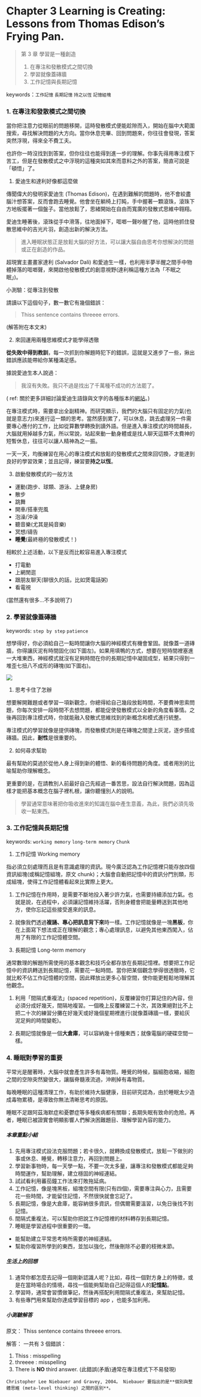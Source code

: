 # Chapter 3 Learning is Creating: Lessons from Thomas Edison’s Frying Pan.

> 第 3 章 學習是一種創造
> 1. 在專注和發散模式之間切換
> 2. 學習就像蓋磚牆
> 3. 工作記憶與長期記憶

keywords：`工作記憶` `長期記憶` `持之以恆` `記憶組塊`

### 1. 在專注和發散模式之間切換

當你把注意力從眼前的問題移開，這時發散模式便能趁隙而入，開始在腦中大範圍搜索，尋找解決問題的大方向。當你休息完畢、回到問題來，你往往會發現，答案突然浮現，得來全不費工夫。

也許你一時沒找到到答案，但你往往也能得到進一步的理解。你事先得用專注模下苦工，但是在發散模式之中浮現的這種突如其來而意料之外的答案，簡直可說是「頓悟」了。

1. 愛迪生和達利好像都這麼做

  傳聞偉大的發明家愛迪生 (Thomas Edison)，在遇到難解的問題時，他不會絞盡腦汁想答案，反而會跑去睡覺。他會坐在躺椅上打盹，手中握著一顆滾珠，滾珠下方地板擺著一個盤子。當他放鬆了，思緒開始在自由而寬廣的發散式思維中翱翔。

  愛迪生睡著後，滾珠從手中滑落，往地面掉下，哐啷一聲吵醒了他，這時他抓住發散思維中的吉光片羽，創造出新的解決方法。

  >進入睡眠狀態正是放鬆大腦的好方法，可以讓大腦自由思考你想解決的問題或正在創造的作品。

  超現實主畫畫家達利 (Salvador Dali) 和愛迪生一樣，也利用半夢半醒之間手中物體掉落的哐啷聲，來開啟他發散模式的創意視野(達利稱這種方法為「不眠之眠」)。

  小測驗：從專注到發散

  請讀以下這個句子，數一數它有幾個錯誤：
  > Thiss sentence contains threeee errors.

  (解答附在本文末)

2. 來回運用兩種思維模式才能學得透徹

  **從失敗中得到教訓**，每一次抓到你解題時犯下的錯誤，這就是又進步了一些，揪出錯誤應該能帶給你某種滿足感。

  據說愛迪生本人說過：
  > 我沒有失敗。我只不過是找出了千萬種不成功的方法罷了。

  ( ref: 關於更多詳細討論愛迪生語錄與文字的各種版本的[網站](http://quoteinvestigator.com/2012/07/31/Edison-lot-results/)。)

  在專注模式時，需要拿出全副精神。而研究顯示，我們的大腦只有固定的力氣(也就是意志力)來進行這一類的思考。當然感到累了，可以休息，跳去處理另一件需要專心應付的工作，比如從算數學轉換到讀外語。但是進入專注模式的時間越長，大腦就用掉越多力氣，所以常說，站起來動一動身體或是找人聊天這類不太費神的短暫休息，往往可以讓人精神為之一振。

  一天一天，均衡練習在用心的專注模式和放鬆的發散模式之間來回切換，才能達到良好的學習效果；並且記得，練習要**持之以恆**。

3. 啟動發散模式的一般方法
 - 運動(跑步、球類、游泳、上健身房)
 - 散步
 - 跳舞
 - 開車/搭車兜風
 - 泡澡/沖澡
 - 聽音樂(尤其是純音樂)
 - 冥想/禱告
 - **睡覺**(最終極的發散模式！)

 相較於上述活動，以下是反而比較容易進入專注模式
 - 打電動
 - 上網閒逛
 - 跟朋友聊天(聊很久的話，比如煲電話粥)
 - 看電視

(當然還有很多…不多說明了)

### 2. 學習就像蓋磚牆
keywords: `step by step` `patience`

想學得好，你必須給自己一點時間讓你大腦的神經模式有機會鞏固。就像蓋一道磚牆，你得讓灰泥有時間固化(如下圖左)。如果用填鴨的方式，想要在短時間裡塞進一大堆東西，神經模式就沒有足夠時間在你的長期記憶中凝固成型，結果只得到一堆歪七扭八不成形的磚塊(如下圖右)。

![](/images/c3_bricks_wall.png)

1. 思考卡住了怎辦

  想要解開難題或者學習一項新觀念，你總得給自己幾段放鬆時間，不要費神思索問題，你每次安排一段時間不去想問題，都能促使發散模式以全新的角度看事情。之後再回到專注模式時，你就能融入發散式思維找到的新概念和模式進行統整。

  專注模式的學習就像是提供磚塊，而發散模式則是在磚塊之間塗上灰泥，逐步搭成磚牆。因此，**耐性**是很重要的。

2. 如何尋求幫助

  最有幫助的莫過於從他人身上得到新的體悟、新的看待問題的角度。或者用別的比喻幫助你理解概念。

  更重要的是，在請教別人前最好自己先經過一番苦思，設法自行解決問題，因為這樣才能把基本概念在腦子裡札根，讓你聽懂別人的說明。

  > 學習通常意味著把你吸收進來的知識在腦中產生意義，為此，我們必須先吸收一點東西。

### 3. 工作記憶與長期記憶
keywords: `working memory` `long-term memory` `Chunk`

1. 工作記憶 Working memory

  指必須立刻處理而且是有意識處理的資訊。現今廣泛認為工作記憶裡只能存放四個資訊組塊(或稱記憶組塊，原文 chunk)；大腦會自動把記憶中的資訊分門別類，形成組塊，使得工作記憶體看起來比實際上更大。

  1. 工作記憶在作用時，是需要不斷地投入著少許力氣，也需要持續添加力氣。也就是說，在過程中，必須讓記憶維持活躍，否則身體會把能量轉送到其他地方，使你忘記這些接受進來的訊息。

  2. 就像我們透過**複誦、專心把訊息背下來**時一樣。工作記憶就像是一塊**黑板**，你在上面寫下想法或正在理解的觀念；專心處理訊息，以避免其他東西闖入，佔用了有限的工作記憶體空間。

2. 長期記憶 Long-term memory

  通常數理的解題所需使用的基本觀念和技巧全都存放在長期記憶裡。想要把工作記憶中的資訊轉送到長期記憶，需要花一點時間。當你把某個觀念學得很透徹時，它就比較不佔工作記憶體的空間，因此釋放出更多心智空間，使你能更輕鬆地理解其他觀念。

  1. 利用「間隔式重複法」(spaced repetition)，反覆練習你打算記住的內容，但必須分成好幾天，間隔地複習。一個晚上反覆練習二十次，其效果絕對比不上把二十次的練習分攤在好幾天或好幾個星期裡進行(就像蓋磚牆一樣，要給灰泥足夠的時間變乾)。

  2. 長期記憶就像是一個**大倉庫**，可以容納幾十億種東西；就像電腦的硬碟空間一樣。

### 4. 睡眠對學習的重要
平常光是醒著時，大腦中就會產生許多有毒物質。睡覺的時候，腦細胞收縮，細胞之間的空隙突然變很大，讓腦脊髓液流過，沖刷掉有毒物質。

每晚睡眠的這種清理工作，有助於維持大腦健康，目前研究認為，由於睡眠太少造成毒物累積，是導致你無法清晰思考的原因。

睡眠不足跟阿茲海默症和憂鬱症等多種疾病都有關聯；長期失眠有致命的危險。再者，睡眠已被證實會明顯影響人們解決困難題目、理解學習內容的能力。

##### 本章重點小結
1. 先用專注模式設法克服問題；若卡很久，就轉換成發散模式，放鬆一下做別的事或休息、睡覺，轉移注意力，再回到問題上。
2. 學習新事物時，每一天學一點，不要一次太多量，讓專注和發散模式都能足夠時間運作，幫助理解，建立穩固的神經連結。
3. 試試看利用蕃茄鐘工作法來打敗拖延病。
4. 工作記憶，像是塊黑板，組塊空間有限(只有四個)，需要專注與心力，且需要花一些時間，才能留住記憶，不然很快就會忘記了。
5. 長期記憶，像是大倉庫，能容納很多資訊，但偶爾需要溫習，以免日後找不到記憶。
6. 間隔式重複法，可以幫助你把說工作記憶裡的材料轉存到長期記憶。
7. 睡眠是學習過程中很重要的一環。
  - 能幫助建立平常思考時所需要的神經連結。
  - 幫助你複習所學到的東西，並加以強化，然後刪除不必要的枝微末節。

##### 生活上的回想
1. 通常你都怎麼去記得一個剛新認識人呢？比如，尋找一個對方身上的特徵，或是在當時場合的情境，尋找一個能夠幫助自己記得這個人的**記憶點**。
2. 學習時，通常會習慣做筆記，然後再搭配利用間隔式重複法，來幫助記憶。
3. 有些專門用來幫助你達成學習目標的 app ，也能多加利用。

##### 小測驗解答
原文：
Thiss sentence contains threeee errors.

解答：
一共有 3 個錯誤：
1. Thiss : misspelling
2. threeee : misspelling
3. There is **NO** third answer. (此錯誤(矛盾)通常在專注模式下不易發現)

```
Christopher Lee Niebauer and Gravey, 2004。 Niebauer 要指出的是**個別與整體思維 (meta-level thinking) 之間的區別**。
```
